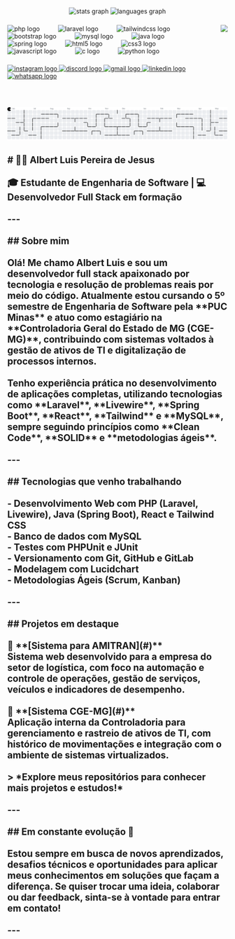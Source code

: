 ###

<div align="center">
  <img src="https://github-readme-stats.vercel.app/api?username=SrGuzz&hide_title=false&hide_rank=false&show_icons=true&include_all_commits=true&count_private=true&disable_animations=false&theme=dracula&locale=en&hide_border=false" height="150" alt="stats graph"  />
  <img src="https://github-readme-stats.vercel.app/api/top-langs?username=SrGuzz&locale=en&hide_title=false&layout=compact&card_width=320&langs_count=5&theme=dracula&hide_border=false" height="150" alt="languages graph"  />
</div>

###

<img align="right" height="117" src="https://payload.cargocollective.com/1/2/76666/11671987/275b0638665573.576a5fa37a391.gif"  />

###

<div align="left">
  <img src="https://cdn.jsdelivr.net/gh/devicons/devicon/icons/php/php-original.svg" height="30" alt="php logo"  />
  <img width="34" />
  <img src="https://cdn.jsdelivr.net/gh/devicons/devicon/icons/laravel/laravel-original.svg" height="30" alt="laravel logo"  />
  <img width="34" />
  <img src="https://cdn.simpleicons.org/tailwindcss/06B6D4" height="30" alt="tailwindcss logo"  />
  <img width="34" />
  <img src="https://cdn.simpleicons.org/bootstrap/7952B3" height="30" alt="bootstrap logo"  />
  <img width="34" />
  <img src="https://cdn.simpleicons.org/mysql/4479A1" height="30" alt="mysql logo"  />
  <img width="34" />
  <img src="https://cdn.jsdelivr.net/gh/devicons/devicon/icons/java/java-original.svg" height="30" alt="java logo"  />
  <img width="34" />
  <img src="https://cdn.jsdelivr.net/gh/devicons/devicon/icons/spring/spring-original.svg" height="30" alt="spring logo"  />
  <img width="34" />
  <img src="https://cdn.jsdelivr.net/gh/devicons/devicon/icons/html5/html5-original.svg" height="30" alt="html5 logo"  />
  <img width="34" />
  <img src="https://cdn.jsdelivr.net/gh/devicons/devicon/icons/css3/css3-original.svg" height="30" alt="css3 logo"  />
  <img width="34" />
  <img src="https://cdn.jsdelivr.net/gh/devicons/devicon/icons/javascript/javascript-original.svg" height="30" alt="javascript logo"  />
  <img width="34" />
  <img src="https://cdn.jsdelivr.net/gh/devicons/devicon/icons/c/c-original.svg" height="30" alt="c logo"  />
  <img width="34" />
  <img src="https://cdn.jsdelivr.net/gh/devicons/devicon/icons/python/python-original.svg" height="30" alt="python logo"  />
</div>

###

<div align="left">
  <a href="https://www.instagram.com/albertluis__?igsh=MWx0dmRzam5iMm9ldg==" target="_blank">
    <img src="https://img.shields.io/static/v1?message=Instagram&logo=instagram&label=&color=E4405F&logoColor=white&labelColor=&style=for-the-badge" height="37" alt="instagram logo"  />
  </a>
  <a href="https://discord.com/users/srguzz171" target="_blank">
    <img src="https://img.shields.io/static/v1?message=srguzz171&logo=discord&label=&color=7289DA&logoColor=white&labelColor=&style=for-the-badge" height="37" alt="discord logo"  />
  </a>
  <a href="albertluis123y88@gmail.com" target="_blank">
    <img src="https://img.shields.io/static/v1?message=Gmail&logo=gmail&label=&color=D14836&logoColor=white&labelColor=&style=for-the-badge" height="37" alt="gmail logo"  />
  </a>
  <a href="https://www.linkedin.com/in/albert-luis-053177209" target="_blank">
    <img src="https://img.shields.io/static/v1?message=LinkedIn&logo=linkedin&label=&color=0077B5&logoColor=white&labelColor=&style=for-the-badge" height="37" alt="linkedin logo"  />
  </a>
  <a href="https://wa.me/qr/7RVSS3KUBEUTN1" target="_blank">
    <img src="https://img.shields.io/static/v1?message=Whatsapp&logo=whatsapp&label=&color=25D366&logoColor=white&labelColor=&style=for-the-badge" height="37" alt="whatsapp logo"  />
  </a>
</div>

###

<br clear="both">

###

<picture>
  <source media="(prefers-color-scheme: dark)" srcset="https://raw.githubusercontent.com/SrGuzz/SrGuzz/output/pacman-contribution-graph-dark.svg">
  <source media="(prefers-color-scheme: light)" srcset="https://raw.githubusercontent.com/SrGuzz/SrGuzz/output/pacman-contribution-graph.svg">
  <img alt="pacman contribution graph" src="https://raw.githubusercontent.com/SrGuzz/SrGuzz/output/pacman-contribution-graph.svg">
</picture>

###
<h2 align="left"># 👨‍💻 Albert Luis Pereira de Jesus<br><br>🎓 Estudante de Engenharia de Software | 💻 Desenvolvedor Full Stack em formação  <br><br>---<br><br>## Sobre mim<br><br>Olá! Me chamo Albert Luis e sou um desenvolvedor full stack apaixonado por tecnologia e resolução de problemas reais por meio do código. Atualmente estou cursando o 5º semestre de Engenharia de Software pela **PUC Minas** e atuo como estagiário na **Controladoria Geral do Estado de MG (CGE-MG)**, contribuindo com sistemas voltados à gestão de ativos de TI e digitalização de processos internos.<br><br>Tenho experiência prática no desenvolvimento de aplicações completas, utilizando tecnologias como **Laravel**, **Livewire**, **Spring Boot**, **React**, **Tailwind** e **MySQL**, sempre seguindo princípios como **Clean Code**, **SOLID** e **metodologias ágeis**.<br><br>---<br><br>## Tecnologias que venho trabalhando<br><br>- Desenvolvimento Web com PHP (Laravel, Livewire), Java (Spring Boot), React e Tailwind CSS  <br>- Banco de dados com MySQL  <br>- Testes com PHPUnit e JUnit  <br>- Versionamento com Git, GitHub e GitLab  <br>- Modelagem com Lucidchart  <br>- Metodologias Ágeis (Scrum, Kanban)<br><br>---<br><br>## Projetos em destaque<br><br>🚚 **[Sistema para AMITRAN](#)**  <br>Sistema web desenvolvido para a empresa do setor de logística, com foco na automação e controle de operações, gestão de serviços, veículos e indicadores de desempenho.<br><br>💼 **[Sistema CGE-MG](#)**  <br>Aplicação interna da Controladoria para gerenciamento e rastreio de ativos de TI, com histórico de movimentações e integração com o ambiente de sistemas virtualizados.<br><br>> *Explore meus repositórios para conhecer mais projetos e estudos!*<br><br>---<br><br>## Em constante evolução 🚀<br><br>Estou sempre em busca de novos aprendizados, desafios técnicos e oportunidades para aplicar meus conhecimentos em soluções que façam a diferença. Se quiser trocar uma ideia, colaborar ou dar feedback, sinta-se à vontade para entrar em contato!<br><br>---</h2>
